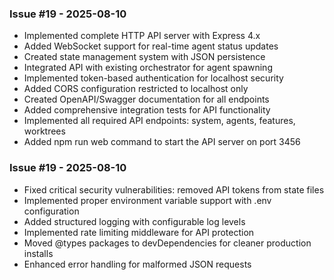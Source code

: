 ### Issue #19 - 2025-08-10
- Implemented complete HTTP API server with Express 4.x
- Added WebSocket support for real-time agent status updates
- Created state management system with JSON persistence
- Integrated API with existing orchestrator for agent spawning
- Implemented token-based authentication for localhost security
- Added CORS configuration restricted to localhost only
- Created OpenAPI/Swagger documentation for all endpoints
- Added comprehensive integration tests for API functionality
- Implemented all required API endpoints: system, agents, features, worktrees
- Added npm run web command to start the API server on port 3456

### Issue #19 - 2025-08-10
- Fixed critical security vulnerabilities: removed API tokens from state files
- Implemented proper environment variable support with .env configuration  
- Added structured logging with configurable log levels
- Implemented rate limiting middleware for API protection
- Moved @types packages to devDependencies for cleaner production installs
- Enhanced error handling for malformed JSON requests

